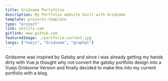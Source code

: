 ```yaml
---
title: Gridsome Portofolio
description: My Portfolio website built with Gridsome
template: projects-template
type: "project"
link: netlify.com
gitlink: www.github.com
featuredImage: ./portfolio-current.jpg
langs: ["Vuejs", "Gridsome", "graphql"]
---
```


Gridsome was inspired by Gatsby and since i was already getting my hands dirty with Vue.js thought why not convert the gatsby portfolio design into a Vuejs Gridsome Version and finally decided to make this into my current portfolio with a blog.